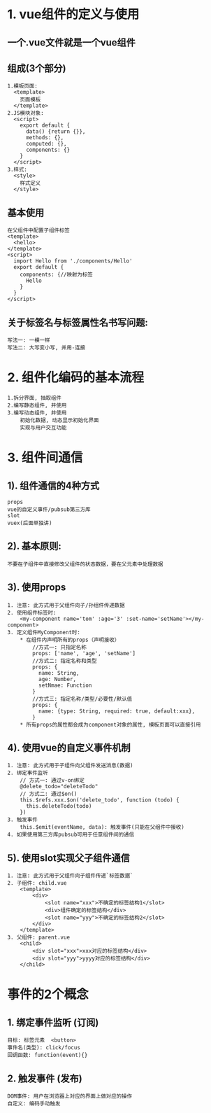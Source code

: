 # 1. vue组件的定义与使用
## 一个.vue文件就是一个vue组件
## 组成(3个部分)
	1.模板页面: 
      <template>
        页面模板
      </template>
    2.JS模块对象: 
      <script>
        export default {
          data() {return {}},
          methods: {},
          computed: {},
          components: {}
        }
      </script>
    3.样式: 
      <style>  
        样式定义
      </style>
## 基本使用
	在父组件中配置子组件标签
    <template>
      <hello>
    </template>
    <script>
      import Hello from './components/Hello'
      export default {
        components: {//映射为标签
          Hello
        }
      }
    </script>
## 关于标签名与标签属性名书写问题:
	写法一: 一模一样
	写法二: 大写变小写, 并用-连接 
  
# 2. 组件化编码的基本流程
	1.拆分界面, 抽取组件
	2.编写静态组件, 并使用
	3.编写动态组件, 并使用
    	初始化数据, 动态显示初始化界面
    	实现与用户交互功能
    
# 3. 组件间通信
## 1). 组件通信的4种方式
	props
	vue的自定义事件/pubsub第三方库
	slot
	vuex(后面单独讲)
## 2). 基本原则: 
	不要在子组件中直接修改父组件的状态数据，要在父元素中处理数据
## 3). 使用props
	1. 注意: 此方式用于父组件向子/孙组件传递数据
	2. 使用组件标签时: 
		<my-component name='tom' :age='3' :set-name='setName'></my-component>
	3. 定义组件MyComponent时:
		* 在组件内声明所有的props（声明接收）
		    //方式一: 只指定名称
		    props: ['name', 'age', 'setName']
		    //方式二: 指定名称和类型
		    props: {
		      name: String,
		      age: Number,
		      setNmae: Function
		    }
		    //方式三: 指定名称/类型/必要性/默认值
		    props: {
		      name: {type: String, required: true, default:xxx},
		    }
		* 所有props的属性都会成为component对象的属性, 模板页面可以直接引用
## 4). 使用vue的自定义事件机制
	1. 注意: 此方式用于子组件向父组件发送消息(数据)
	2. 绑定事件监听
		// 方式一: 通过v-on绑定
		@delete_todo="deleteTodo"
		// 方式二: 通过$on()
		this.$refs.xxx.$on('delete_todo', function (todo) {
		  this.deleteTodo(todo)
		})
	3. 触发事件
		this.$emit(eventName, data): 触发事件(只能在父组件中接收)
	4. 如果使用第三方库pubsub可用于任意组件间的通信
## 5). 使用slot实现父子组件通信
	1. 注意: 此方式用于父组件向子组件传递`标签数据`
	2. 子组件: child.vue
		<template>
			<div>
				<slot name="xxx">不确定的标签结构1</slot>
				<div>组件确定的标签结构</div>
				<slot name="yyy">不确定的标签结构2</slot>
			</div>
		</template>
	3. 父组件: parent.vue
		<child>
			<div slot="xxx">xxx对应的标签结构</div>
			<div slot="yyy">yyyy对应的标签结构</div>
		</child>
		

# 事件的2个概念
## 1. 绑定事件监听   (订阅)
	目标: 标签元素  <button>
	事件名(类型): click/focus
	回调函数: function(event){}
## 2. 触发事件    (发布)
	DOM事件: 用户在浏览器上对应的界面上做对应的操作
	自定义: 编码手动触发